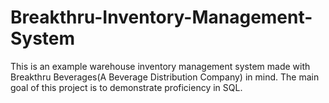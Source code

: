 # Breakthru-Inventory-Management-System
This is an example warehouse inventory management system made with Breakthru Beverages(A Beverage Distribution Company) in mind.
The main goal of this project is to demonstrate proficiency in SQL.
